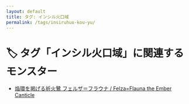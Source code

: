 ```yaml
---
layout: default
title: タグ: インシル火口域
permalink: /tags/insiruhuo-kou-yu/
---
```

# 🏷️ タグ「インシル火口域」に関連するモンスター

- [焔環を掲げる祈火鷺 フェルザ＝フラウナ / Felza=Flauna the Ember Canticle](/monsterdex/monster/Felza=Flauna.html)